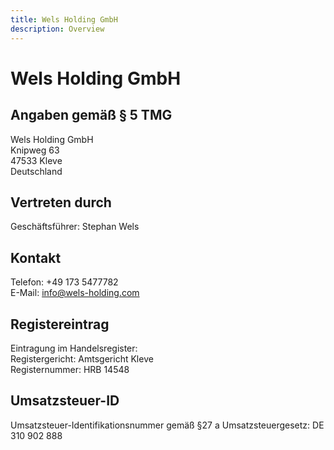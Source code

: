 ```yaml
---
title: Wels Holding GmbH
description: Overview
---
```

# Wels Holding GmbH

## Angaben gemäß § 5 TMG
Wels Holding GmbH \
Knipweg 63 \
47533 Kleve \
Deutschland

## Vertreten durch
Geschäftsführer: Stephan Wels

## Kontakt
Telefon: +49 173 5477782 \
E-Mail: info@wels-holding.com

## Registereintrag
Eintragung im Handelsregister: \
Registergericht: Amtsgericht Kleve \
Registernummer: HRB 14548

## Umsatzsteuer-ID
Umsatzsteuer-Identifikationsnummer gemäß §27 a Umsatzsteuergesetz:
DE 310 902 888
